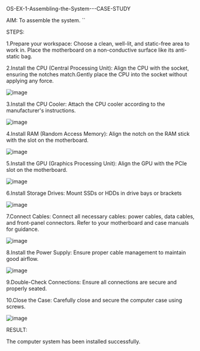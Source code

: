  OS-EX-1-Assembling-the-System---CASE-STUDY

AIM:
To assemble the system.
``

STEPS:

1.Prepare your workspace: Choose a clean, well-lit, and static-free area to work in. Place the motherboard on a non-conductive surface like its anti-static bag.

2.Install the CPU (Central Processing Unit): Align the CPU with the socket, ensuring the notches match.Gently place the CPU into the socket without applying any force.

![image](https://github.com/Thenmozhi-Palanisamy/OS-EX-1-Assembling-the-System---CASE-STUDY/assets/95198708/46c39f46-89cf-41a7-91ce-93326abe4afc)

3.Install the CPU Cooler: Attach the CPU cooler according to the manufacturer's instructions.

![image](https://github.com/Thenmozhi-Palanisamy/OS-EX-1-Assembling-the-System---CASE-STUDY/assets/95198708/419d6c97-913c-4d6a-9e84-473fb383b847)

4.Install RAM (Random Access Memory): Align the notch on the RAM stick with the slot on the motherboard.

![image](https://github.com/Thenmozhi-Palanisamy/OS-EX-1-Assembling-the-System---CASE-STUDY/assets/95198708/57a4758a-9962-49b6-8067-fe893690ed6e)

5.Install the GPU (Graphics Processing Unit): Align the GPU with the PCIe slot on the motherboard.

![image](https://github.com/Thenmozhi-Palanisamy/OS-EX-1-Assembling-the-System---CASE-STUDY/assets/95198708/9efacb84-9cc4-4d5b-9a88-30cea6c98134)

6.Install Storage Drives: Mount SSDs or HDDs in drive bays or brackets

![image](https://github.com/Thenmozhi-Palanisamy/OS-EX-1-Assembling-the-System---CASE-STUDY/assets/95198708/86e6dce6-939c-469f-8e12-6108a7b2cb65)

7.Connect Cables: Connect all necessary cables: power cables, data cables, and front-panel connectors. Refer to your motherboard and case manuals for guidance.

![image](https://github.com/Thenmozhi-Palanisamy/OS-EX-1-Assembling-the-System---CASE-STUDY/assets/95198708/0f140442-84e8-4630-860b-0779d6bd60ea)


8.Install the Power Supply: Ensure proper cable management to maintain good airflow.

![image](https://github.com/Thenmozhi-Palanisamy/OS-EX-1-Assembling-the-System---CASE-STUDY/assets/95198708/61c5ee16-044e-435a-87ff-3b3440250b17)

9.Double-Check Connections: Ensure all connections are secure and properly seated.

10.Close the Case: Carefully close and secure the computer case using screws.

![image](https://github.com/Thenmozhi-Palanisamy/OS-EX-1-Assembling-the-System---CASE-STUDY/assets/95198708/0503c288-f2c4-4724-a1bd-e5d24fa51598)

RESULT:

The computer system has been installed successfully.
